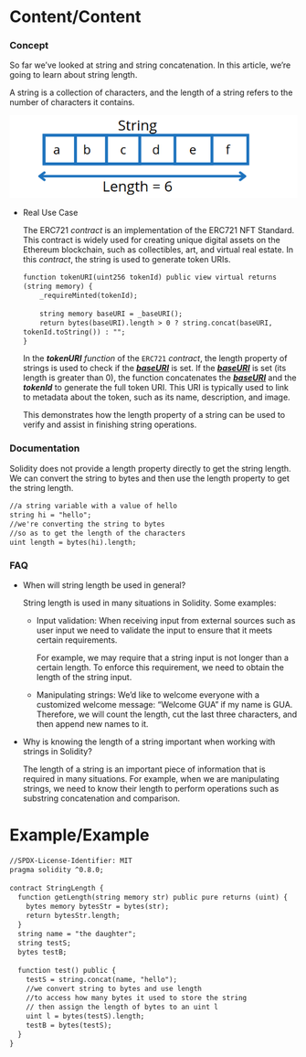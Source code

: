 # Content/Content

### Concept

So far we’ve looked at string and string concatenation. In this article, we’re going to learn about string length.

A string is a collection of characters, and the length of a string refers to the number of characters it contains.

![Untitled](./img/4-1.png)

- Real Use Case
    
    The ERC721 *contract* is an implementation of the ERC721 NFT Standard. This contract is widely used for creating unique digital assets on the Ethereum blockchain, such as collectibles, art, and virtual real estate. In this *contract*, the string is used to generate token URIs.
    
    ```solidity
    function tokenURI(uint256 tokenId) public view virtual returns (string memory) {
        _requireMinted(tokenId);
    
        string memory baseURI = _baseURI();
        return bytes(baseURI).length > 0 ? string.concat(baseURI, tokenId.toString()) : "";
    }
    ```
    
    In the ***tokenURI*** *function* of the `ERC721` *contract*, the length property of strings is used to check if the ***[baseURI](https://github.com/OpenZeppelin/openzeppelin-contracts/blob/9e3f4d60c581010c4a3979480e07cc7752f124cc/contracts/token/ERC721/ERC721.sol#L95C1-L95C1)*** is set. If the ***[baseURI](https://github.com/OpenZeppelin/openzeppelin-contracts/blob/9e3f4d60c581010c4a3979480e07cc7752f124cc/contracts/token/ERC721/ERC721.sol#L95C1-L95C1)*** is set (its length is greater than 0), the function concatenates the ***[baseURI](https://github.com/OpenZeppelin/openzeppelin-contracts/blob/9e3f4d60c581010c4a3979480e07cc7752f124cc/contracts/token/ERC721/ERC721.sol#L95C1-L95C1)*** and the ***tokenId*** to generate the full token URI. This URI is typically used to link to metadata about the token, such as its name, description, and image.
    
    This demonstrates how the length property of a string can be used to verify and assist in finishing string operations.
    

### Documentation

Solidity does not provide a length property directly to get the string length. We can convert the string to bytes and then use the length property to get the string length. 

```solidity
//a string variable with a value of hello
string hi = "hello";
//we're converting the string to bytes
//so as to get the length of the characters
uint length = bytes(hi).length;
```

### FAQ

- When will string length be used in general?
    
    String length is used in many situations in Solidity. Some examples: 
    
    - Input validation: When receiving input from external sources such as user input we need to validate the input to ensure that it meets certain requirements.
        
        For example, we may require that a string input is not longer than a certain length. To enforce this requirement, we need to obtain the length of the string input.
        
    - Manipulating strings: We’d like to welcome everyone with a customized welcome message: “Welcome GUA” if my name is GUA. Therefore, we will count the length, cut the last three characters, and then append new names to it.
- Why is knowing the length of a string important when working with strings in Solidity?
    
    The length of a string is an important piece of information that is required in many situations. For example, when we are manipulating strings, we need to know their length to perform operations such as substring concatenation and comparison.
    

# Example/Example

```solidity
//SPDX-License-Identifier: MIT
pragma solidity ^0.8.0;

contract StringLength {
  function getLength(string memory str) public pure returns (uint) {
    bytes memory bytesStr = bytes(str);
    return bytesStr.length;
  }
  string name = "the daughter";
  string testS;
  bytes testB;

  function test() public {
    testS = string.concat(name, "hello");
    //we convert string to bytes and use length
    //to access how many bytes it used to store the string
    // then assign the length of bytes to an uint l
    uint l = bytes(testS).length;
    testB = bytes(testS);
  }
}
```
